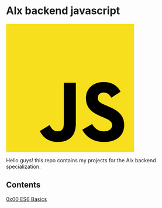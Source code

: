 # Alx backend javascript

<img height=350 width=350 align=center src='img/javascript-736400_1280.png'></img>

Hello guys! this repo contains my projects for the Alx backend specialization.

## Contents

<a href='0x00-ES6_basic/'>0x00 ES6 Basics</a>